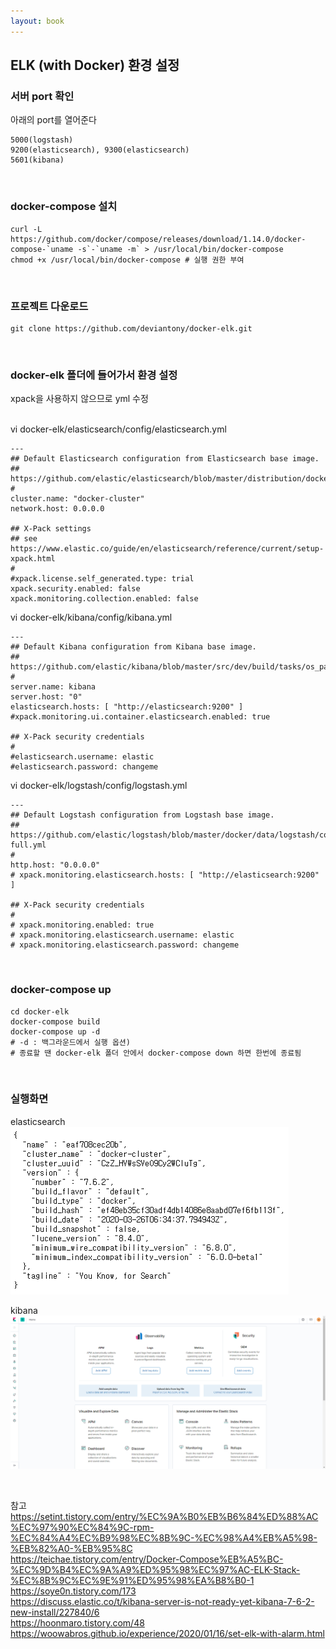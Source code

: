 ```yaml
---
layout: book
---
```



ELK (with Docker) 환경 설정
---

### 서버 port 확인

아래의 port를 열어준다<br>
```
5000(logstash)
9200(elasticsearch), 9300(elasticsearch)
5601(kibana)
```
<br>

### docker-compose 설치

```
curl -L https://github.com/docker/compose/releases/download/1.14.0/docker-compose-`uname -s`-`uname -m` > /usr/local/bin/docker-compose
chmod +x /usr/local/bin/docker-compose # 실행 권한 부여
```
<br>

### 프로젝트 다운로드

```
git clone https://github.com/deviantony/docker-elk.git
```
<br>

### docker-elk 폴더에 들어가서 환경 설정

xpack을 사용하지 않으므로 yml 수정<br>
<br>

vi docker-elk/elasticsearch/config/elasticsearch.yml
```
---
## Default Elasticsearch configuration from Elasticsearch base image.
## https://github.com/elastic/elasticsearch/blob/master/distribution/docker/src/docker/config/elasticsearch.yml
#
cluster.name: "docker-cluster"
network.host: 0.0.0.0

## X-Pack settings
## see https://www.elastic.co/guide/en/elasticsearch/reference/current/setup-xpack.html
#
#xpack.license.self_generated.type: trial
xpack.security.enabled: false
xpack.monitoring.collection.enabled: false
```

vi docker-elk/kibana/config/kibana.yml
```
---
## Default Kibana configuration from Kibana base image.
## https://github.com/elastic/kibana/blob/master/src/dev/build/tasks/os_packages/docker_generator/templates/kibana_yml.template.js
#
server.name: kibana
server.host: "0"
elasticsearch.hosts: [ "http://elasticsearch:9200" ]
#xpack.monitoring.ui.container.elasticsearch.enabled: true

## X-Pack security credentials
#
#elasticsearch.username: elastic
#elasticsearch.password: changeme
```

vi docker-elk/logstash/config/logstash.yml
```
---
## Default Logstash configuration from Logstash base image.
## https://github.com/elastic/logstash/blob/master/docker/data/logstash/config/logstash-full.yml
#
http.host: "0.0.0.0"
# xpack.monitoring.elasticsearch.hosts: [ "http://elasticsearch:9200" ]

## X-Pack security credentials
#
# xpack.monitoring.enabled: true
# xpack.monitoring.elasticsearch.username: elastic
# xpack.monitoring.elasticsearch.password: changeme
```

<br>

### docker-compose up

```
cd docker-elk
docker-compose build
docker-compose up -d
# -d : 백그라운드에서 실행 옵션)
# 종료할 땐 docker-elk 폴더 안에서 docker-compose down 하면 한번에 종료됨
```
<br>

### 실행화면

elasticsearch<br>
![index-elasticsearch](./imgs/index_elasticsearch.png)

kibana<br>
![index_kibana_2](./imgs/index_kibana_2.png)

<br>


참고<br>
https://setint.tistory.com/entry/%EC%9A%B0%EB%B6%84%ED%88%AC%EC%97%90%EC%84%9C-rpm-%EC%84%A4%EC%B9%98%EC%8B%9C-%EC%98%A4%EB%A5%98-%EB%82%A0-%EB%95%8C<br>
https://teichae.tistory.com/entry/Docker-Compose%EB%A5%BC-%EC%9D%B4%EC%9A%A9%ED%95%98%EC%97%AC-ELK-Stack-%EC%8B%9C%EC%9E%91%ED%95%98%EA%B8%B0-1<br>
https://soye0n.tistory.com/173<br>
https://discuss.elastic.co/t/kibana-server-is-not-ready-yet-kibana-7-6-2-new-install/227840/6<br>
https://hoonmaro.tistory.com/48<br>
https://woowabros.github.io/experience/2020/01/16/set-elk-with-alarm.html<br>